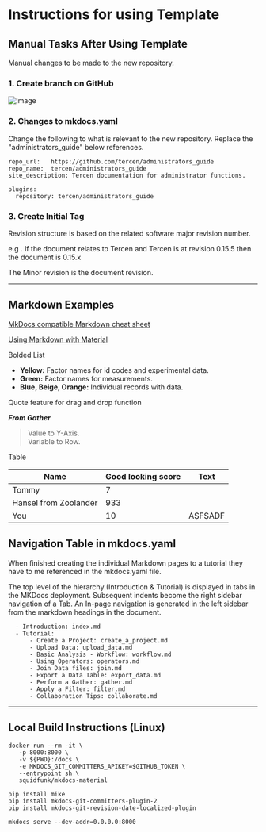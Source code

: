 # Instructions for using Template

## Manual Tasks After Using Template

Manual changes to be made to the new repository.

### 1. Create branch on GitHub

![image](https://github.com/user-attachments/assets/0d436459-20c8-4057-8bdb-9e8b5a28fc35)

### 2. Changes to mkdocs.yaml

Change the following to what is relevant to the new repository. Replace the "administrators_guide" below references.

```site_name:  Tercen Administrators Guide
repo_url:   https://github.com/tercen/administrators_guide
repo_name:  tercen/administrators_guide
site_description: Tercen documentation for administrator functions.

plugins:
  repository: tercen/administrators_guide
```

### 3. Create Initial Tag

Revision structure is based on the related software major revision number.

e.g . If the document relates to Tercen and Tercen is at revision 0.15.5 then the document is 0.15.x 

The Minor revision is the document revision.

---

## Markdown Examples

[MkDocs compatible Markdown cheat sheet](https://yakworks.github.io/docmark/cheat-sheet/)

[Using Markdown with Material](https://squidfunk.github.io/mkdocs-material/reference/admonitions/#inline-blocks-inline-end)

Bolded List

- **Yellow:** Factor names for id codes and experimental data.
- **Green:** Factor names for measurements.
- **Blue, Beige, Orange:** Individual records with data.

Quote feature for drag and drop function

_**From Gather**_
> Value to Y-Axis.  
> Variable to Row.

Table

| Name                  | Good looking score | Text    |
| --------------------- | ------------------ | ------- |
| Tommy                 | 7                  |         |
| Hansel from Zoolander | 933                |         |
| You                   | 10                 | ASFSADF |

## Navigation Table in mkdocs.yaml

When finished creating the individual Markdown pages to a tutorial they have to me referenced in the mkdocs.yaml file.

The top level of the hierarchy (Introduction & Tutorial) is displayed in tabs in the MKDocs deployment.
Subsequent indents become the right sidebar navigation of a Tab.
An In-page navigation is generated in the left sidebar from the markdown headings in the document.

```nav:
  - Introduction: index.md
  - Tutorial:
      - Create a Project: create_a_project.md
      - Upload Data: upload_data.md
      - Basic Analysis - Workflow: workflow.md
      - Using Operators: operators.md
      - Join Data files: join.md
      - Export a Data Table: export_data.md
      - Perform a Gather: gather.md
      - Apply a Filter: filter.md
      - Collaboration Tips: collaborate.md
```

---

## Local Build Instructions (Linux)

```shell
docker run --rm -it \
   -p 8000:8000 \
   -v ${PWD}:/docs \
   -e MKDOCS_GIT_COMMITTERS_APIKEY=$GITHUB_TOKEN \
   --entrypoint sh \
   squidfunk/mkdocs-material

pip install mike
pip install mkdocs-git-committers-plugin-2
pip install mkdocs-git-revision-date-localized-plugin
 
mkdocs serve --dev-addr=0.0.0.0:8000
```
